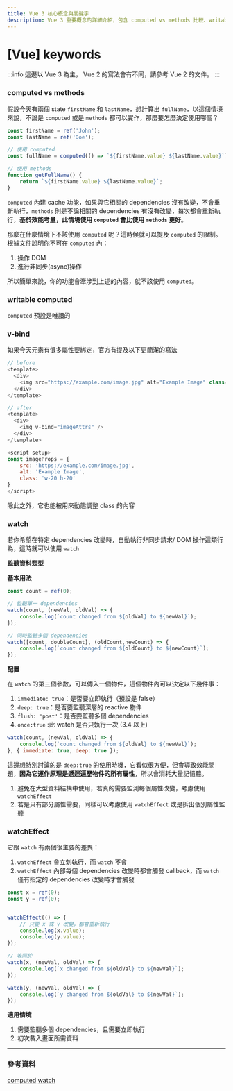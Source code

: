 ```yaml
---
title: Vue 3 核心概念與關鍵字
description: Vue 3 重要概念的詳細介紹，包含 computed vs methods 比較、writable computed、v-bind 用法、watch 與 watchEffect 的差異及適用情境
---
```


# [Vue] keywords

:::info
這邊以 Vue 3 為主， Vue 2 的寫法會有不同，請參考 Vue 2 的文件。
:::

### computed vs methods

假設今天有兩個 state `firstName` 和 `lastName`，想計算出 `fullName`，以這個情境來說，不論是 `computed` 或是 `methods` 都可以實作，那麼要怎麼決定使用哪個？

```js
const firstName = ref('John');
const lastName = ref('Doe');

// 使用 computed
const fullName = computed(() => `${firstName.value} ${lastName.value}`);

// 使用 methods
function getFullName() {
    return `${firstName.value} ${lastName.value}`;
}
```
`computed` 內建 cache 功能，如果與它相關的 dependencies 沒有改變，不會重新執行，`methods` 則是不論相關的 dependencies 有沒有改變，每次都會重新執行，**基於效能考量，此情境使用 `computed` 會比使用 `methods` 更好**。

那麼在什麼情境下不該使用 `computed` 呢？這時候就可以提及 `computed` 的限制。根據文件說明你不可在 `computed` 內：

1. 操作 DOM
2. 進行非同步(async)操作

所以簡單來說，你的功能會牽涉到上述的內容，就不該使用 `computed`。


### writable computed

`computed` 預設是唯讀的


### v-bind

如果今天元素有很多屬性要綁定，官方有提及以下更簡潔的寫法

```js
// before
<template>
  <div>
    <img src="https://example.com/image.jpg" alt="Example Image" class="w-20 h-20" />
  </div>
</template>

// after
<template>
  <div>
    <img v-bind="imageAttrs" />
  </div>
</template>

<script setup>
const imageProps = {
    src: 'https://example.com/image.jpg',
    alt: 'Example Image',
    class: 'w-20 h-20'
}
</script>
```
除此之外，它也能被用來動態調整 class 的內容

### watch

若你希望在特定 dependencies 改變時，自動執行非同步請求/ DOM 操作這類行為，這時就可以使用 `watch`

**監聽資料類型**

**基本用法**

```js
const count = ref(0);

// 監聽單一 dependencies
watch(count, (newVal, oldVal) => {
    console.log(`count changed from ${oldVal} to ${newVal}`);
});

// 同時監聽多個 dependencies
watch([count, doubleCount], (oldCount,newCount) => {
    console.log(`count changed from ${oldCount} to ${newCount}`);
});
```
**配置**

在 `watch` 的第三個參數，可以傳入一個物件，這個物件內可以決定以下幾件事：

1. `immediate: true`：是否要立即執行（預設是 false）
2. `deep: true`：是否要監聽深層的 reactive 物件
3. `flush: 'post'`：是否要監聽多個 dependencies
4. `once:true` :此 watch 是否只執行一次 (3.4 以上)

```js
watch(count, (newVal, oldVal) => {
    console.log(`count changed from ${oldVal} to ${newVal}`);
}, { immediate: true, deep: true });
```

這邊想特別討論的是 `deep:true` 的使用時機，它看似很方便，但會導致效能問題，**因為它運作原理是遞迴遍歷物件的所有屬性**，所以會消耗大量記憶體。

1. 避免在大型資料結構中使用，若真的需要監測每個屬性改變，考慮使用 `watchEffect`
2. 若是只有部分屬性需要，同樣可以考慮使用 `watchEffect` 或是拆出個別屬性監聽


### watchEffect

它跟 `watch` 有兩個很主要的差異：

1. `watchEffect` 會立刻執行，而 `watch` 不會
2. `watchEffect` 內部每個 dependencies 改變時都會觸發 callback，而 `watch` 僅有指定的 dependencies 改變時才會觸發


```js
const x = ref(0);
const y = ref(0);


watchEffect(() => {
    // 只要 x 或 y 改變，都會重新執行
    console.log(x.value);
    console.log(y.value);
});

// 等同於
watch(x, (newVal, oldVal) => {
    console.log(`x changed from ${oldVal} to ${newVal}`);
});

watch(y, (newVal, oldVal) => {
    console.log(`y changed from ${oldVal} to ${newVal}`);
});
```

**適用情境**

1. 需要監聽多個 dependencies，且需要立即執行
2. 初次載入畫面所需資料


---

### 參考資料

[computed](https://vuejs.org/guide/essentials/computed.html#best-practices)
[watch](https://vuejs.org/guide/essentials/watchers.html#watchers)

